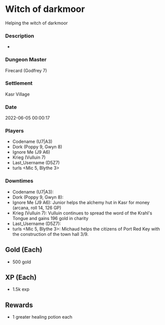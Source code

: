 # Witch of darkmoor
Helping the witch of darkmoor
### Description
-
### Dungeon Master
Firecard (Godfrey 7)
### Settlement
Kasr Village
### Date
2022-06-05 00:00:17
### Players
* Codename (U7|A3)
* Dork (Poppy 9, Gwyn 8)
* Ignore Me (J9 A6)
* Krieg (Vulluin 7)
* Last_Username (D5Z7)
* turls <Mic 5, Blythe 3>
### Downtimes
* Codename (U7|A3): 
* Dork (Poppy 9, Gwyn 8): 
* Ignore Me (J9 A6): Junior helps the alchemy hut in Kasr for money (arcana, roll 14, 126 GP)
* Krieg (Vulluin 7): Vulluin continues to spread the word of the Krahl's Tongue and gains 196 gold in charity
* Last_Username (D5Z7): 
* turls <Mic 5, Blythe 3>: Michaud helps the citizens of Port Red Key with the construction of the town hall 3/9.
## Gold (Each)
* 500 gold
## XP (Each)
* 1.5k exp
## Rewards
* 1 greater healing potion each
